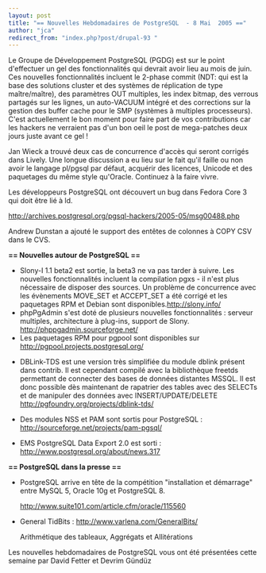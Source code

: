```yaml
---
layout: post
title: "== Nouvelles Hebdomadaires de PostgreSQL  - 8 Mai  2005 =="
author: "jca"
redirect_from: "index.php?post/drupal-93 "
---
```




Le Groupe de Développement PostgreSQL (PGDG) est sur le point d'effectuer un gel des fonctionnalités qui devrait avoir lieu au mois de juin. Ces nouvelles fonctionnalités incluent le 2-phase commit (NDT: qui est la base des solutions cluster et des systèmes de réplication de type maître/maître), des paramètres OUT multiples, les index bitmap, des verrous partagés sur les lignes, un auto-VACUUM intégré et des corrections sur la gestion des buffer cache pour le SMP (systèmes à multiples processeurs). C'est actuellement le bon moment pour faire part de vos contributions car les hackers ne verraient pas d'un bon oeil le post de mega-patches deux jours juste avant ce gel !

<p>Jan Wieck a trouvé deux cas de concurrence d'accès qui seront corrigés dans Lively. Une longue discussion a eu lieu sur le fait qu'il faille ou non avoir le langage pl/pgsql par défaut, acquérir des licences, Unicode et des paquetages du même style qu'Oracle. Continuez à la faire vivre.

</p>

<p>

Les développeurs PostgreSQL ont découvert un bug dans Fedora Core 3 qui doit être lié à ld.

<a href="http://archives.postgresql.org/pgsql-hackers/2005-05/msg00488.php" target="_blank">http://archives.postgresql.org/pgsql-hackers/2005-05/msg00488.php</a>

</p>

<p>

Andrew Dunstan a ajouté le support des entêtes de colonnes à COPY CSV dans le CVS.

</p>

<p><strong>== Nouvelles autour de PostgreSQL ==</strong></p>

<ul>

<li>Slony-I 1.1 beta2 est sortie, la beta3 ne va pas tarder à suivre. Les nouvelles fonctionnalités incluent la compilation pgxs - il n'est plus nécessaire de disposer des sources. Un problème de concurrence avec les évènements MOVE_SET et ACCEPT_SET a été corrigé et les paquetages RPM et Debian sont disponibles.<a href="http://slony.info/" target="_blank">http://slony.info/</a></li>

<li>phpPgAdmin s'est doté de plusieurs nouvelles fonctionnalités : serveur multiples, architecture à plug-ins, support de Slony. <a href="http://phppgadmin.sourceforge.net/" target="_blank">http://phppgadmin.sourceforge.net/</a></li>

<li>Les paquetages RPM pour pgpool sont disponibles sur <a href="http://pgpool.projects.postgresql.org/" target="_blank">http://pgpool.projects.postgresql.org/</a></li>

<li>

DBLink-TDS est une version très simplifiée du module dblink présent dans contrib. Il est cependant compilé avec la bibliothèque freetds permettant de connecter des bases de données distantes MSSQL. Il est donc possible dès maintenant de rapatrier des tables avec des SELECTs et de manipuler des données avec INSERT/UPDATE/DELETE <a href="http://pgfoundry.org/projects/dblink-tds/" target="_blank">http://pgfoundry.org/projects/dblink-tds/</a>

</li>

<li>

Des modules NSS et PAM sont sortis pour PostgreSQL&nbsp;: <a href="http://sourceforge.net/projects/pam-pgsql/" target="_blank">http://sourceforge.net/projects/pam-pgsql/</a>

</li>

<li>

EMS PostgreSQL Data Export 2.0 est sorti&nbsp;: <a href="http://www.postgresql.org/about/news.317" target="_blank">http://www.postgresql.org/about/news.317</a>

</li>

</ul>

<p><strong>== PostgreSQL dans la presse ==</strong></p>

<ul>

<li>PostgreSQL arrive en tête de la compétition "installation et démarrage" entre MySQL 5, Oracle 10g et PostgreSQL 8.

<a href="http://www.suite101.com/article.cfm/oracle/115560" target="_blank">http://www.suite101.com/article.cfm/oracle/115560</a>

</li>

<li>

General TidBits&nbsp;: <a href="http://www.varlena.com/GeneralBits/" target="_blank">http://www.varlena.com/GeneralBits/</a>

Arithmétique des tableaux, Aggrégats et Allitérations

</li>

</ul>

<p>

Les nouvelles hebdomadaires de PostgreSQL vous ont été présentées cette semaine par David Fetter et Devrim Gündüz

</p>
